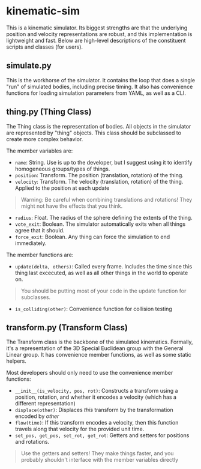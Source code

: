 # kinematic-sim

This is a kinematic simulator. Its biggest strengths are that the underlying
position and velocity representations are robust, and this implementation is
lightweight and fast. Below are high-level descriptions of the constituent
scripts and classes (for users).

## simulate.py
This is the workhorse of the simulator. It contains the loop that does a single
"run" of simulated bodies, including precise timing. It also has convenience
functions for loading simulation parameters from YAML, as well as a CLI.

## thing.py (Thing Class)
The Thing class is the representation of bodies. All objects in the simulator
are represented by "thing" objects. This class should be subclassed to create
more complex behavior.

The member variables are:
- `name`: String. Use is up to the developer, but I suggest using it to identify
homogeneous groups/types of things.
- `position`: Transform. The position (translation, rotation) of the thing.
- `velocity`: Transform. The velocity (translation, rotation) of the thing.
Applied to the position at each update
> Warning: Be careful when combining translations and rotations! They might not
have the effects that you think.
- `radius`: Float. The radius of the sphere defining the extents of the thing.
- `vote_exit`: Boolean. The simulator automatically exits when all things agree
that it should.
- `force_exit`: Boolean. Any thing can force the simulation to end immediately.

The member functions are:
- `update(delta, others)`: Called every frame. Includes the time since this
thing last excecuted, as well as all other things in the world to operate on.
> You should be putting most of your code in the update function for subclasses.
- `is_colliding(other)`: Convenience function for collision testing

## transform.py (Transform Class)
The Transform class is the backbone of the simulated kinematics. Formally, it's
a representation of the 3D Special Euclidean group with the General Linear
group. It has convenience member functions, as well as some static helpers.

Most developers should only need to use the convenience member functions:
- `__init__(is_velocity, pos, rot)`: Constructs a transform using a position,
rotation, and whether it encodes a velocity (which has a different
representation)
- `displace(other)`: Displaces _this_ transform by the transformation encoded by
_other_
- `flow(time)`: If this transform encodes a velocity, then this function travels
along that velocity for the provided unit time.
- `set_pos, get_pos, set_rot, get_rot`: Getters and setters for positions and
rotations.
> Use the getters and setters! They make things faster, and you probably
shouldn't interface with the member variables directly